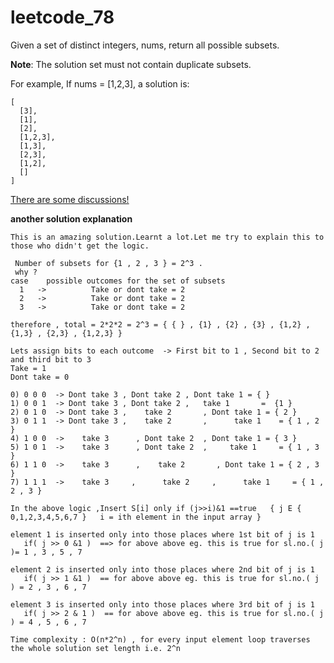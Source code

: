 # leetcode_78

Given a set of distinct integers, nums, return all possible subsets.

**Note**: The solution set must not contain duplicate subsets.

For example,
If nums = [1,2,3], a solution is:

```
[
  [3],
  [1],
  [2],
  [1,2,3],
  [1,3],
  [2,3],
  [1,2],
  []
]
```

[There are some discussions!](https://leetcode.com/discuss/46668/recursive-iterative-manipulation-solutions-explanations)


**another solution explanation**

```
This is an amazing solution.Learnt a lot.Let me try to explain this to those who didn't get the logic.

 Number of subsets for {1 , 2 , 3 } = 2^3 .
 why ? 
case    possible outcomes for the set of subsets
  1   ->          Take or dont take = 2 
  2   ->          Take or dont take = 2  
  3   ->          Take or dont take = 2 

therefore , total = 2*2*2 = 2^3 = { { } , {1} , {2} , {3} , {1,2} , {1,3} , {2,3} , {1,2,3} }

Lets assign bits to each outcome  -> First bit to 1 , Second bit to 2 and third bit to 3
Take = 1
Dont take = 0

0) 0 0 0  -> Dont take 3 , Dont take 2 , Dont take 1 = { } 
1) 0 0 1  -> Dont take 3 , Dont take 2 ,   take 1       =  {1 } 
2) 0 1 0  -> Dont take 3 ,    take 2       , Dont take 1 = { 2 } 
3) 0 1 1  -> Dont take 3 ,    take 2       ,      take 1    = { 1 , 2 } 
4) 1 0 0  ->    take 3      , Dont take 2  , Dont take 1 = { 3 } 
5) 1 0 1  ->    take 3      , Dont take 2  ,     take 1     = { 1 , 3 } 
6) 1 1 0  ->    take 3      ,    take 2       , Dont take 1 = { 2 , 3 } 
7) 1 1 1  ->    take 3     ,      take 2     ,      take 1     = { 1 , 2 , 3 } 

In the above logic ,Insert S[i] only if (j>>i)&1 ==true   { j E { 0,1,2,3,4,5,6,7 }   i = ith element in the input array }

element 1 is inserted only into those places where 1st bit of j is 1 
   if( j >> 0 &1 )  ==> for above above eg. this is true for sl.no.( j )= 1 , 3 , 5 , 7 

element 2 is inserted only into those places where 2nd bit of j is 1 
   if( j >> 1 &1 )  == for above above eg. this is true for sl.no.( j ) = 2 , 3 , 6 , 7

element 3 is inserted only into those places where 3rd bit of j is 1 
   if( j >> 2 & 1 )  == for above above eg. this is true for sl.no.( j ) = 4 , 5 , 6 , 7 

Time complexity : O(n*2^n) , for every input element loop traverses the whole solution set length i.e. 2^n
```
